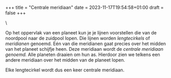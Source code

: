 +++
title = "Centrale meridiaan"
date = 2023-11-17T19:54:58+01:00
draft = false
+++

\

Op het oppervlak van een planeet kun je je lijnen voorstellen die van de
noordpool naar de zuidpool lopen. Die lijnen worden *lengtecirkels* of
*meridianen* genoemd. Eén van die meridianen gaat precies over het
midden van het planeet schijfje heen. Deze meridiaan wordt de *centrale
meridiaan genoemd.* Alle planeten draaien om hun as. Hierdoor zien we
telkens een andere meridiaan over het midden van de planeet lopen.

Elke lengtecirkel wordt dus een keer centrale meridiaan.
